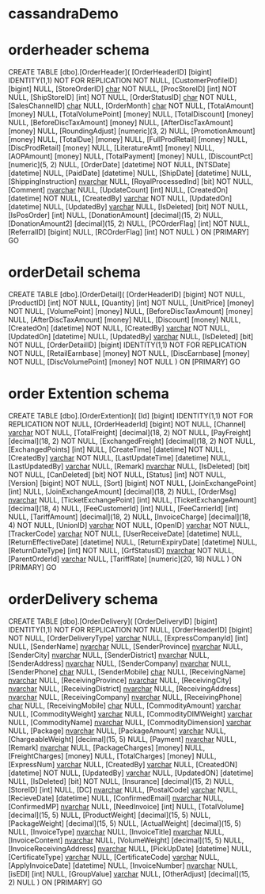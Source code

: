 # cassandraDemo

# orderheader schema

CREATE TABLE [dbo].[OrderHeader](
	[OrderHeaderID] [bigint] IDENTITY(1,1) NOT FOR REPLICATION NOT NULL,
	[CustomerProfileID] [bigint] NULL,
	[StoreOrderID] [char](8) NOT NULL,
	[ProcStoreID] [int] NOT NULL,
	[ShipStoreID] [int] NOT NULL,
	[OrderStatusID] [char](2) NOT NULL,
	[SalesChannelID] [char](2) NULL,
	[OrderMonth] [char](6) NOT NULL,
	[TotalAmount] [money] NULL,
	[TotalVolumePoint] [money] NULL,
	[TotalDiscount] [money] NULL,
	[BeforeDiscTaxAmount] [money] NULL,
	[AfterDiscTaxAmount] [money] NULL,
	[RoundingAdjust] [numeric](3, 2) NULL,
	[PromotionAmount] [money] NULL,
	[TotalDue] [money] NULL,
	[FullProdRetail] [money] NULL,
	[DiscProdRetail] [money] NULL,
	[LiteratureAmt] [money] NULL,
	[AOPAmount] [money] NULL,
	[TotalPayment] [money] NULL,
	[DiscountPct] [numeric](5, 2) NULL,
	[OrderDate] [datetime] NOT NULL,
	[NTSDate] [datetime] NULL,
	[PaidDate] [datetime] NULL,
	[ShipDate] [datetime] NULL,
	[ShippingInstruction] [nvarchar](200) NULL,
	[RoyalProcessedInd] [bit] NOT NULL,
	[Comment] [nvarchar](250) NULL,
	[UpdateCount] [int] NULL,
	[CreatedOn] [datetime] NOT NULL,
	[CreatedBy] [varchar](50) NOT NULL,
	[UpdatedOn] [datetime] NULL,
	[UpdatedBy] [varchar](50) NULL,
	[IsDeleted] [bit] NOT NULL,
	[IsPosOrder] [int] NULL,
	[DonationAmount] [decimal](15, 2) NULL,
	[DonationAmount2] [decimal](15, 2) NULL,
	[PCOrderFlag] [int] NOT NULL,
	[ReferralID] [bigint] NULL,
	[RCOrderFlag] [int] NOT NULL
) ON [PRIMARY]
GO

# orderDetail schema
CREATE TABLE [dbo].[OrderDetail](
	[OrderHeaderID] [bigint] NOT NULL,
	[ProductID] [int] NOT NULL,
	[Quantity] [int] NOT NULL,
	[UnitPrice] [money] NOT NULL,
	[VolumePoint] [money] NULL,
	[BeforeDiscTaxAmount] [money] NULL,
	[AfterDiscTaxAmount] [money] NULL,
	[Discount] [money] NULL,
	[CreatedOn] [datetime] NOT NULL,
	[CreatedBy] [varchar](50) NOT NULL,
	[UpdatedOn] [datetime] NULL,
	[UpdatedBy] [varchar](50) NULL,
	[IsDeleted] [bit] NOT NULL,
	[OrderDetailID] [bigint] IDENTITY(1,1) NOT FOR REPLICATION NOT NULL,
	[RetailEarnbase] [money] NOT NULL,
	[DiscEarnbase] [money] NOT NULL,
	[DiscVolumePoint] [money] NOT NULL
) ON [PRIMARY]
GO

# order Extention schema

CREATE TABLE [dbo].[OrderExtention](
	[Id] [bigint] IDENTITY(1,1) NOT FOR REPLICATION NOT NULL,
	[OrderHeaderId] [bigint] NOT NULL,
	[Channel] [varchar](40) NOT NULL,
	[TotalFreight] [decimal](18, 2) NOT NULL,
	[PayFreight] [decimal](18, 2) NOT NULL,
	[ExchangedFreight] [decimal](18, 2) NOT NULL,
	[ExchangedPoints] [int] NULL,
	[CreateTime] [datetime] NOT NULL,
	[CreatedBy] [varchar](40) NOT NULL,
	[LastUpdateTime] [datetime] NULL,
	[LastUpdatedBy] [varchar](40) NULL,
	[Remark] [nvarchar](600) NULL,
	[IsDeleted] [bit] NOT NULL,
	[CanDeleted] [bit] NOT NULL,
	[Status] [int] NOT NULL,
	[Version] [bigint] NOT NULL,
	[Sort] [bigint] NOT NULL,
	[JoinExchangePoint] [int] NULL,
	[JoinExchangeAmount] [decimal](18, 2) NULL,
	[OrderMsg] [nvarchar](100) NULL,
	[TicketExchangePoint] [int] NULL,
	[TicketExchangeAmount] [decimal](18, 4) NULL,
	[FeeCustomerId] [int] NULL,
	[FeeCarrierId] [int] NULL,
	[TariffAmount] [decimal](18, 2) NULL,
	[InvoiceCharge] [decimal](18, 4) NOT NULL,
	[UnionID] [varchar](200) NOT NULL,
	[OpenID] [varchar](200) NOT NULL,
	[TrackerCode] [varchar](100) NOT NULL,
	[UserReceiveDate] [datetime] NULL,
	[ReturnEffectiveDate] [datetime] NULL,
	[ReturnExpiryDate] [datetime] NULL,
	[ReturnDateType] [int] NOT NULL,
	[GrfStatusID] [nvarchar](20) NOT NULL,
	[ParentOrderId] [varchar](16) NULL,
	[TariffRate] [numeric](20, 18) NULL
) ON [PRIMARY]
GO

# orderDelivery schema

CREATE TABLE [dbo].[OrderDelivery](
	[OrderDeliveryID] [bigint] IDENTITY(1,1) NOT FOR REPLICATION NOT NULL,
	[OrderHeaderID] [bigint] NOT NULL,
	[OrderDeliveryType] [varchar](50) NULL,
	[ExpressCompanyId] [int] NULL,
	[SenderName] [nvarchar](200) NULL,
	[SenderProvince] [nvarchar](50) NULL,
	[SenderCity] [nvarchar](50) NULL,
	[SenderDistrict] [nvarchar](50) NULL,
	[SenderAddress] [nvarchar](255) NULL,
	[SenderCompany] [nvarchar](255) NULL,
	[SenderPhone] [char](20) NULL,
	[SenderMobile] [char](20) NULL,
	[ReceivingName] [nvarchar](200) NULL,
	[ReceivingProvince] [nvarchar](50) NULL,
	[ReceivingCity] [nvarchar](50) NULL,
	[ReceivingDistrict] [nvarchar](50) NULL,
	[ReceivingAddress] [nvarchar](255) NULL,
	[ReceivingCompany] [nvarchar](255) NULL,
	[ReceivingPhone] [char](20) NULL,
	[ReceivingMobile] [char](20) NULL,
	[CommodityAmount] [varchar](10) NULL,
	[CommodityWeight] [varchar](10) NULL,
	[CommodityDIMWeight] [varchar](10) NULL,
	[CommodityName] [nvarchar](255) NULL,
	[CommodityDimension] [varchar](10) NULL,
	[Package] [nvarchar](50) NULL,
	[PackageAmount] [varchar](10) NULL,
	[ChargeableWeight] [decimal](15, 5) NULL,
	[Payment] [nvarchar](50) NULL,
	[Remark] [nvarchar](50) NULL,
	[PackageCharges] [money] NULL,
	[FreightCharges] [money] NULL,
	[TotalCharges] [money] NULL,
	[ExpressNum] [varchar](50) NULL,
	[CreatedBy] [varchar](50) NULL,
	[CreatedON] [datetime] NOT NULL,
	[UpdatedBy] [varchar](50) NULL,
	[UpdatedON] [datetime] NULL,
	[IsDeleted] [bit] NOT NULL,
	[Insurance] [decimal](15, 2) NULL,
	[StoreID] [int] NULL,
	[DC] [nvarchar](10) NULL,
	[PostalCode] [varchar](50) NULL,
	[RecieveDate] [datetime] NULL,
	[ConfirmedEmail] [nvarchar](50) NULL,
	[ConfirmedMP] [nvarchar](20) NULL,
	[NeedInvoice] [int] NULL,
	[TotalVolume] [decimal](15, 5) NULL,
	[ProductWeight] [decimal](15, 5) NULL,
	[PackageWeight] [decimal](15, 5) NULL,
	[ActualWeight] [decimal](15, 5) NULL,
	[InvoiceType] [nvarchar](1000) NULL,
	[InvoiceTitle] [nvarchar](1000) NULL,
	[InvoiceContent] [nvarchar](1000) NULL,
	[VolumeWeight] [decimal](15, 5) NULL,
	[InvoiceReceivingAddress] [nvarchar](255) NULL,
	[PickUpDate] [datetime] NULL,
	[CertificateType] [varchar](20) NULL,
	[CertificateCode] [varchar](50) NULL,
	[ApplyInvoiceDate] [datetime] NULL,
	[InvoiceNumber] [nvarchar](100) NULL,
	[isEDI] [int] NULL,
	[GroupValue] [varchar](50) NULL,
	[OtherAdjust] [decimal](15, 2) NULL
) ON [PRIMARY]
GO